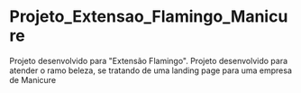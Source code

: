 # Projeto_Extensao_Flamingo_Manicure
Projeto desenvolvido para "Extensão Flamingo". Projeto desenvolvido para atender o ramo beleza, se tratando de uma landing page para uma empresa de Manicure

